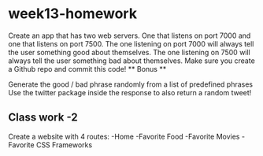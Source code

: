# week13-homework
Create an app that has two web servers.
One that listens on port 7000 and one that listens on port 7500.
The one listening on port 7000 will always tell the user something good about themselves.
The one listening on 7500 will always tell the user something bad about themselves.
Make sure you create a Github repo and commit this code!
** Bonus **

Generate the good / bad phrase randomly from a list of predefined phrases
Use the twitter package inside the response to also return a random tweet!
## Class work -2 
Create a website with 4 routes:
-Home
-Favorite Food
-Favorite Movies
-Favorite CSS Frameworks